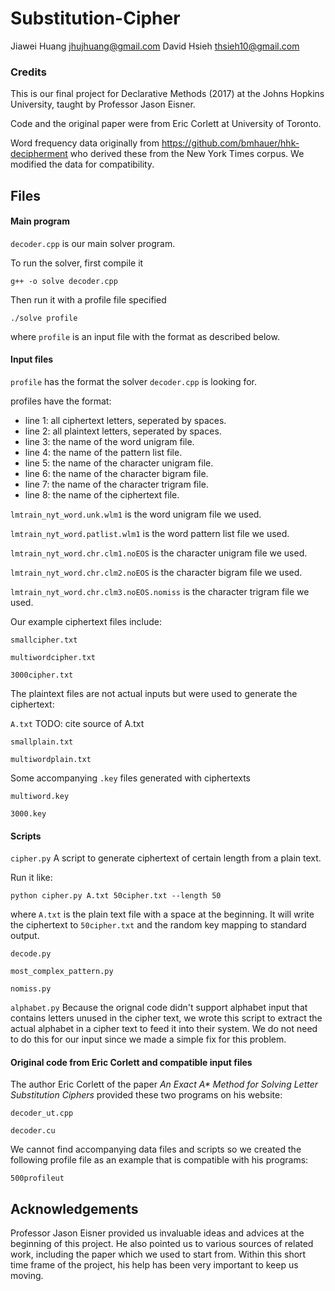 # Substitution-Cipher
Jiawei Huang jhujhuang@gmail.com
David Hsieh  thsieh10@gmail.com

### Credits

This is our final project for Declarative Methods (2017) at the Johns Hopkins University, taught by Professor Jason Eisner.

Code and the original paper were from Eric Corlett at University of Toronto.

Word frequency data originally from https://github.com/bmhauer/hhk-decipherment who derived these from the New York Times corpus.
We modified the data for compatibility.

## Files

#### Main program

`decoder.cpp` is our main solver program.

To run the solver, first compile it
```
g++ -o solve decoder.cpp
```
Then run it with a profile file specified
```
./solve profile
```
where `profile` is an input file with the format as described below.

#### Input files

`profile` has the format the solver `decoder.cpp` is looking for.

  profiles have the format:
-  line 1: all ciphertext letters, seperated by spaces.
-  line 2: all plaintext letters, seperated by spaces.
-  line 3: the name of the word unigram file.
-  line 4: the name of the pattern list file.
-  line 5: the name of the character unigram file.
-  line 6: the name of the character bigram file.
-  line 7: the name of the character trigram file.
-  line 8: the name of the ciphertext file.

`lmtrain_nyt_word.unk.wlm1` is the word unigram file we used.

`lmtrain_nyt_word.patlist.wlm1` is the word pattern list file we used.

`lmtrain_nyt_word.chr.clm1.noEOS` is the character unigram file we used.

`lmtrain_nyt_word.chr.clm2.noEOS` is the character bigram file we used.

`lmtrain_nyt_word.chr.clm3.noEOS.nomiss` is the character trigram file we used.

Our example ciphertext files include:

`smallcipher.txt`

`multiwordcipher.txt`

`3000cipher.txt`

The plaintext files are not actual inputs but were used to generate the ciphertext:

`A.txt`
TODO: cite source of A.txt

`smallplain.txt`

`multiwordplain.txt`

Some accompanying `.key` files generated with ciphertexts

`multiword.key`

`3000.key`


#### Scripts

`cipher.py` A script to generate ciphertext of certain length from a plain text.

Run it like:
```
python cipher.py A.txt 50cipher.txt --length 50
```
where `A.txt` is the plain text file with a space at the beginning.
It will write the ciphertext to `50cipher.txt` and the random key mapping to standard output.

`decode.py`

`most_complex_pattern.py`

`nomiss.py`

`alphabet.py`
Because the orignal code didn't support alphabet input that contains letters unused in the cipher text,
we wrote this script to extract the actual alphabet in a cipher text to feed it into their system.
We do not need to do this for our input since we made a simple fix for this problem.

#### Original code from Eric Corlett and compatible input files

The author Eric Corlett of the paper _An Exact A* Method for Solving Letter Substitution Ciphers_
provided these two programs on his website:

`decoder_ut.cpp`

`decoder.cu`

We cannot find accompanying data files and scripts so we created the following profile file as an example that is compatible with his programs:

`500profileut`

## Acknowledgements

Professor Jason Eisner provided us invaluable ideas and advices at the beginning of this project. He also pointed us to various sources of related work, including the paper which we used to start from. Within this short time frame of the project, his help has been very important to keep us moving.
